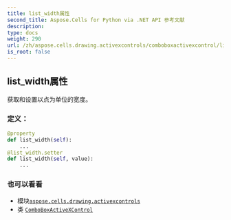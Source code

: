 ```yaml
---
title: list_width属性
second_title: Aspose.Cells for Python via .NET API 参考文献
description:
type: docs
weight: 290
url: /zh/aspose.cells.drawing.activexcontrols/comboboxactivexcontrol/list_width/
is_root: false
---
```

## list_width属性

获取和设置以点为单位的宽度。
### 定义：
```python
@property
def list_width(self):
    ...
@list_width.setter
def list_width(self, value):
    ...
```

### 也可以看看
* 模块[`aspose.cells.drawing.activexcontrols`](../../)
* 类 [`ComboBoxActiveXControl`](/cells/python-net/zh/aspose.cells.drawing.activexcontrols/comboboxactivexcontrol)
